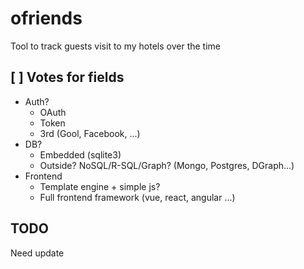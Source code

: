 # ofriends
Tool to track guests visit to my hotels over the time

## [ ] Votes for fields
- Auth?
  + OAuth
  + Token
  + 3rd (Gool, Facebook, ...)
- DB?
  + Embedded (sqlite3)
  + Outside? NoSQL/R-SQL/Graph? (Mongo, Postgres, DGraph...)
- Frontend
  + Template engine + simple js?
  + Full frontend framework (vue, react, angular ...)

## TODO
Need update
